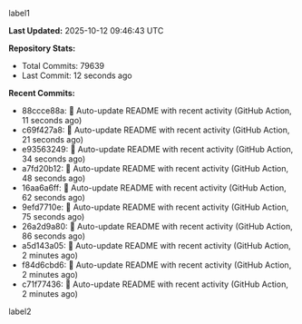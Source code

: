 
label1 
<!-- ACTIVITY_START -->
**Last Updated:** 2025-10-12 09:46:43 UTC

**Repository Stats:**
- Total Commits: 79639
- Last Commit: 12 seconds ago

**Recent Commits:**
- 88ccce88a: 🤖 Auto-update README with recent activity (GitHub Action, 11 seconds ago)
- c69f427a8: 🤖 Auto-update README with recent activity (GitHub Action, 21 seconds ago)
- e93563249: 🤖 Auto-update README with recent activity (GitHub Action, 34 seconds ago)
- a7fd20b12: 🤖 Auto-update README with recent activity (GitHub Action, 48 seconds ago)
- 16aa6a6ff: 🤖 Auto-update README with recent activity (GitHub Action, 62 seconds ago)
- 9efd7710e: 🤖 Auto-update README with recent activity (GitHub Action, 75 seconds ago)
- 26a2d9a80: 🤖 Auto-update README with recent activity (GitHub Action, 86 seconds ago)
- a5d143a05: 🤖 Auto-update README with recent activity (GitHub Action, 2 minutes ago)
- f84d6cbd6: 🤖 Auto-update README with recent activity (GitHub Action, 2 minutes ago)
- c71f77436: 🤖 Auto-update README with recent activity (GitHub Action, 2 minutes ago)
<!-- ACTIVITY_END -->

label2
